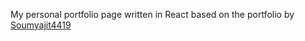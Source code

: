 My personal portfolio page written in React based on the portfolio by <a href="https://github.com/soumyajit4419/Portfolio">Soumyajit4419</a>